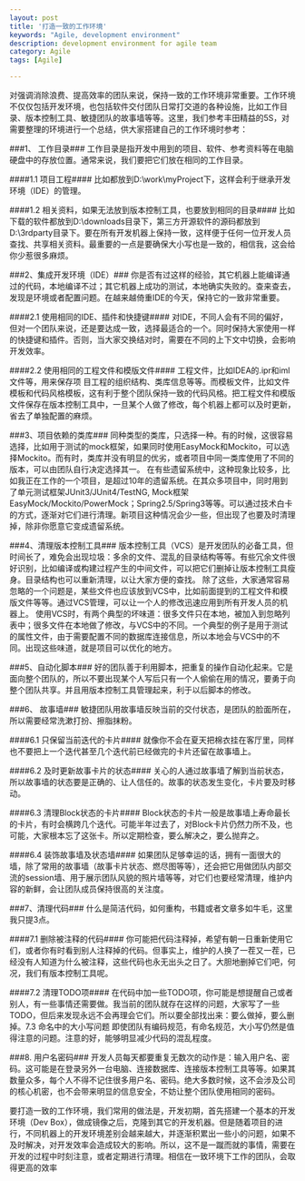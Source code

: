 ```yaml
---
layout: post
title: '打造一致的工作环境'
keywords: "Agile, development environment"
description: development environment for agile team
category: Agile
tags: [Agile]

---
```


对强调消除浪费、提高效率的团队来说，保持一致的工作环境非常重要。工作环境不仅仅包括开发环境，也包括软件交付团队日常打交道的各种设施，比如工作目录、版本控制工具、敏捷团队的故事墙等等。这里，我们参考丰田精益的5S，对需要整理的环境进行一个总结，供大家搭建自己的工作环境时参考：

###1、 工作目录###
工作目录是指开发中用到的项目、软件、参考资料等在电脑硬盘中的存放位置。通常来说，我们要把它们放在相同的工作目录。

####1.1 项目工程####
比如都放到D:\work\myProject下，这样会利于继承开发环境（IDE）的管理。

####1.2 相关资料，如果无法放到版本控制工具，也要放到相同的目录####
比如下载的软件都放到D:\downloads目录下，第三方开源软件的源码都放到D:\3rdparty目录下。要在所有开发机器上保持一致，这样便于任何一位开发人员查找、共享相关资料。最重要的一点是要确保大小写也是一致的，相信我，这会给你少惹很多麻烦。

###2、集成开发环境（IDE）###
你是否有过这样的经验，其它机器上能编译通过的代码，本地编译不过；其它机器上成功的测试，本地确实失败的。查来查去，发现是环境或者配置问题。在越来越倚重IDE的今天，保持它的一致非常重要。

####2.1 使用相同的IDE、插件和快捷键####
对IDE，不同人会有不同的偏好，但对一个团队来说，还是要达成一致，选择最适合的一个。同时保持大家使用一样的快捷键和插件。否则，当大家交换结对时，需要在不同的上下文中切换，会影响开发效率。

####2.2 使用相同的工程文件和模版文件####
工程文件，比如IDEA的.ipr和iml文件等，用来保存项 目工程的组织结构、类库信息等等。而模板文件，比如文件模板和代码风格模板，这有利于整个团队保持一致的代码风格。把工程文件和模版文件保存在版本控制工具中，一旦某个人做了修改，每个机器上都可以及时更新，省去了单独配置的麻烦。

###3、项目依赖的类库###
同种类型的类库，只选择一种。有的时候，这很容易选择，比如用于测试的mock框架，如果同时使用EasyMock和Mockito，可以选择Mockito。而有时，类库并没有明显的优劣，或者项目中同一类库使用了不同的版本，可以由团队自行决定选择其一。
在有些遗留系统中，这种现象比较多，比如我正在工作的一个项目，是超过10年的遗留系统。在其众多项目中，同时用到了单元测试框架JUnit3/JUnit4/TestNG, Mock框架EasyMock/Mockito/PowerMock；Spring2.5/Spring3等等。可以通过技术白卡的方式，逐渐对它们进行清理。新项目这种情况会少一些，但出现了也要及时清理掉，除非你愿意它变成遗留系统。

###4、清理版本控制工具###
版本控制工具（VCS）是开发团队的必备工具，但时间长了，难免会出现垃圾：多余的文件、混乱的目录结构等等。有些冗余文件很好识别，比如编译或构建过程产生的中间文件，可以把它们删掉让版本控制工具瘦身。目录结构也可以重新清理，以让大家方便的查找。
除了这些，大家通常容易忽略的一个问题是，某些文件也应该放到VCS中，比如前面提到的工程文件和模版文件等等。通过VCS管理，可以让一个人的修改迅速应用到所有开发人员的机器上。
使用VCS时，有两个典型的坏味道：很多文件只在本地，被加入到忽略列表中；很多文件在本地做了修改，与VCS中的不同。一个典型的例子是用于测试的属性文件，由于需要配置不同的数据库连接信息，所以本地会与VCS中的不同。出现这些味道，就是项目可以优化的地方。

###5、自动化脚本###
好的团队善于利用脚本，把重复的操作自动化起来。它是面向整个团队的，所以不要出现某个人写后只有一个人偷偷在用的情况，要勇于向整个团队共享。并且用版本控制工具管理起来，利于以后脚本的修改。

###6、 故事墙###
敏捷团队用故事墙反映当前的交付状态，是团队的脸面所在，所以需要经常洗漱打扮、擦脂抹粉。

####6.1 只保留当前迭代的卡片####
就像你不会在夏天把棉衣挂在客厅里，同样也不要把上一个迭代甚至几个迭代前已经做完的卡片还留在故事墙上。

####6.2 及时更新故事卡片的状态####
关心的人通过故事墙了解到当前状态，所以故事墙的状态要是正确的、让人信任的。故事的状态发生变化，卡片要及时移动。

####6.3 清理Block状态的卡片####
Block状态的卡片一般是故事墙上寿命最长的卡片，有时会横跨几个迭代。可能半年过去了，对Block卡片仍然力所不及，也可能，大家根本忘了这张卡。所以定期检查，要么解决之，要么抛弃之。

####6.4 装饰故事墙及状态墙####
如果团队足够幸运的话，拥有一面很大的墙，除了常用的故事墙（故事卡片状态、燃尽图等等），还会把它用做团队内部交流的session墙、用于展示团队风貌的照片墙等等，对它们也要经常清理，维护内容的新鲜，会让团队成员保持很高的关注度。

###7、清理代码###
什么是简洁代码，如何重构，书籍或者文章多如牛毛，这里我只提3点。

####7.1 删除被注释的代码####
你可能把代码注释掉，希望有朝一日重新使用它们，或者你有时看到别人注释掉的代码。但事实上，维护的人换了一茬又一茬，已经没有人知道为什么被注释，这些代码也永无出头之日了。大胆地删掉它们吧，何况，我们有版本控制工具呢。

####7.2 清理TODO项####
在代码中加一些TODO项，你可能是想提醒自己或者别人，有一些事情还需要做。我当前的团队就存在这样的问题，大家写了一些TODO，但后来发现永远不会再理会它们。所以要全部找出来：要么做掉，要么删掉。7.3 命名中的大小写问题
即使团队有编码规范，有命名规范，大小写仍然是值得注意的问题。注意的好，能够明显减少代码的混乱程度。

###8. 用户名密码###
开发人员每天都要重复无数次的动作是：输入用户名、密码。这可能是在登录另外一台电脑、连接数据库、连接版本控制工具等等。如果其数量众多，每个人不得不记住很多用户名、密码。绝大多数时候，这不会涉及公司的核心机密，也不会带来明显的信息安全，不妨让整个团队使用相同的密码。

要打造一致的工作环境，我们常用的做法是，开发初期，首先搭建一个基本的开发环境（Dev Box），做成镜像之后，克隆到其它的开发机器。但是随着项目的进行，不同机器上的开发环境差别会越来越大，并逐渐积累出一些小的问题，如果不及时解决，对开发效率会造成较大的影响。所以，这不是一蹴而就的事情，需要在开发的过程中时刻注意，或者定期进行清理。相信在一致环境下工作的团队，会取得更高的效率
